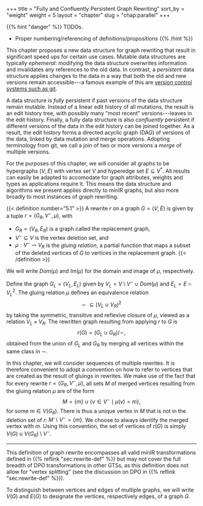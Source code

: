 +++
title = "Fully and Confluently Persistent Graph Rewriting"
sort_by = "weight"
weight = 5
layout = "chapter"
slug = "chap:parallel"
+++

{{% hint "danger" %}}
TODOs.

- Proper numbering/referencing of definitions/propositions
{{% /hint %}}


This chapter proposes a new data structure for graph rewriting that result
in significant speed ups for certain use cases.
Mutable data structures are typically _ephemeral_: modifying the data structure
overwrites information and invalidates any references to the old data.
In contrast, a _persistent_ data structure applies changes to the data in a
way that both the old and new versions remain accessible---a famous example of this
are [version control systems such as git](https://martinfowler.com/bliki/VersionControlTools.html).

A data structure is _fully_ persistent if past versions of the data structure remain
mutable. Instead of a linear edit history of all mutations,
the result is an edit history tree,
with possibly many "most recent" versions---leaves in the edit history.
Finally, a fully data structure is also _confluently_ persistent if different versions
of the data in the edit history can be joined together.
As a result, the edit history forms a directed acyclic graph (DAG) of versions of the data,
linked by data mutation and merge operations.
Adopting terminology from git, we call a join of two or more versions a _merge_ of multiple versions.

For the purposes of this chapter, we will consider all graphs to be hypergraphs $(V, E)$
with vertex set $V$ and hyperedge set $E \subseteq V^\ast$.
All results can easily be adapted to accomodate for graph attributes, weights and types
as applications require it.
This means the data structure and algorithms we present applies directly to minIR graphs,
but also more broadly to most instances of graph rewriting.

{{< definition number="5.1" >}}
A rewrite $r$ on a graph $G = (V, E)$ is given by a tuple $r = (G_R, V^-, \mu)$,
with
- $G_R = (V_R, E_R)$ is a graph called the replacement graph,
- $V^- \subseteq V$ is the vertex deletion set, and
- $\mu: V^- \rightharpoonup V_R$ is the _gluing relation_, a partial function
that maps a subset of the deleted vertices of $G$ to vertices in the replacement graph.
{{< /definition >}}

We will write $Dom(\mu)$ and $Im(\mu)$ for the domain and image of $\mu$, respectively.

Define the graph $G_L = (V_L, E_L)$ given by
$V_L = V \setminus V^- \cup Dom(\mu)$ and $E_L = E \cap V_L^2$.
The gluing relation $\mu$ defines an equivalence relation
$$\sim \ \subseteq (V_L \cup V_R)^2$$ by taking the symmetric,
transitive and reflexive closure of $\mu$, viewed as a relation $V_L \times V_R$.
The rewritten graph resulting from applying
$r$ to $G$ is
$$r(G) = (G_L \cup G_R) / \sim,$$ obtained from the union of $G_L$ and $G_R$ by merging
all vertices within the same class in $\sim$.

In this chapter, we will consider sequences of multiple rewrites.
It is therefore convenient to adopt a convention on how to refer to vertices
that are created as the result of gluings in rewrites.
We make use of the fact that for every rewrite $r = (G_R, V^-, \mu)$, all sets $M$
of merged vertices resulting from the gluing relation $\mu$ are of the form
$$M = \{ m \} \cup \{ v \in V^- \mid \mu(v) = m \},$$
for some $m \in V(G_R)$.
There is thus a unique vertex in $M$ that is not in the deletion set of $r$: $M \smallsetminus V^- = \{ m \}$.
We choose to always identify the merged vertex with $m$.
Using this convention, the set of vertices of $r(G)$ is
simply $V(G) \cup V(G_R) \setminus V^-$.

---

This definition of graph rewrite encompasses all valid minIR transformations defined
in {{% reflink "sec:rewrite-def" %}} but may not cover the full breadth of DPO transformations
in other GTSs, as this definition does not allow for "vertex splitting" (see the discussion on DPO
in {{% reflink "sec:rewrite-def" %}}).

To distinguish between vertices and edges of multiple graphs, we will write $V(G)$ and $E(G)$
to designate the vertices, respectively edges, of a graph $G$.
